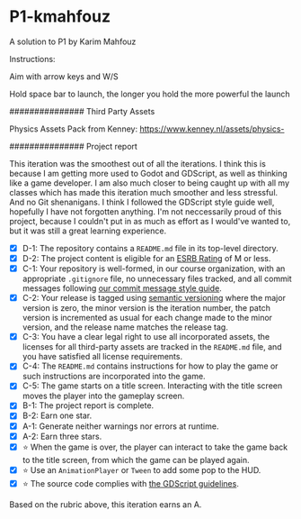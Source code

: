# P1-kmahfouz
A solution to P1 by Karim Mahfouz

Instructions:

Aim with arrow keys and W/S 

Hold space bar to launch, the longer you hold the more powerful the launch

############### Third Party Assets

Physics Assets Pack from Kenney: https://www.kenney.nl/assets/physics-

############### Project report

This iteration was the smoothest out of all the iterations. I think this is because I am getting more used to Godot and GDScript, as well as thinking like a game developer. I am also much closer to being caught up with all my classes which has made this iteration much smoother and less stressful. And no Git shenanigans. I think I followed the GDScript style guide well, hopefully I have not forgotten anything. I'm not neccessarily proud of this project, because I couldn't put in as much as effort as I would've wanted to, but it was still a great learning experience. 

- [x] D-1: The repository contains a <code>README.md</code> file in its top-level directory.
- [x] D-2: The project content is eligible for an <a href="https://www.esrb.org/ratings-guide/">ESRB Rating</a> of M or less.
- [x] C-1: Your repository is well-formed, in our course organization, with an appropriate <code>.gitignore</code> file, no unnecessary files tracked, and all commit messages following <a href="https://cbea.ms/git-commit/">our commit message style guide</a>.
- [x] C-2: Your release is tagged using <a href="https://semver.org/">semantic versioning</a> where the major version is zero, the minor version is the iteration number, the patch version is incremented as usual for each change made to the minor version, and the release name matches the release tag.
- [x] C-3: You have a clear legal right to use all incorporated assets, the licenses for all third-party assets are tracked in the <code>README.md</code> file, and you have satisfied all license requirements.
- [x] C-4: The <code>README.md</code> contains instructions for how to play the game or such instructions are incorporated into the game.
- [x] C-5: The game starts on a title screen. Interacting with the title screen moves the player into the gameplay screen.
- [x] B-1: The project report is complete.
- [x] B-2: Earn one star.
- [x] A-1: Generate neither warnings nor errors at runtime.
- [x] A-2: Earn three stars.
- [x] ⭐ When the game is over, the player can interact to take the game back to the title screen, from which the game can be played again.
- [x] ⭐ Use an <code>AnimationPlayer</code> or <code>Tween</code> to add some pop to the HUD.
- [x] ⭐ The source code complies with <a href="https://www.gdquest.com/docs/guidelines/best-practices/godot-gdscript/"> the GDScript guidelines</a>.

Based on the rubric above, this iteration earns an A.
